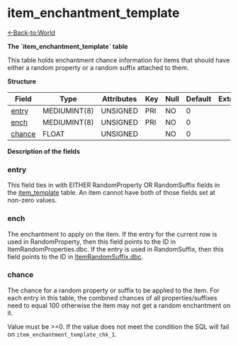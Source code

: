 # item\_enchantment\_template

[<-Back-to:World](database-world.md)

**The \`item\_enchantment\_template\` table**

This table holds enchantment chance information for items that should have either a random property or a random suffix attached to them.

**Structure**

| Field       | Type         | Attributes | Key | Null | Default | Extra | Comment |
|-------------|--------------|------------|-----|------|---------|-------|---------|
| [entry][1]  | MEDIUMINT(8) | UNSIGNED   | PRI | NO   | 0       |       |         |
| [ench][2]   | MEDIUMINT(8) | UNSIGNED   | PRI | NO   | 0       |       |         |
| [chance][3] | FLOAT        | UNSIGNED   |     | NO   | 0       |       |         |

[1]: #entry
[2]: #ench
[3]: #chance

**Description of the fields**

### entry

This field ties in with EITHER RandomProperty OR RandomSuffix fields in the [item\_template](http://www.azerothcore.org/wiki/item_template) table. An item cannot have both of those fields set at non-zero values.

### ench

The enchantment to apply on the item. If the entry for the current row is used in RandomProperty, then this field points to the ID in ItemRandomProperties.dbc. If the entry is used in RandomSuffix, then this field points to the ID in [ItemRandomSuffix.dbc](ItemRandomSuffix).

### chance

The chance for a random property or suffix to be applied to the item. For each entry in this table, the combined chances of all properties/suffixes need to equal 100 otherwise the item may not get a random enchantment on it.

Value must be >=0. If the value does not meet the condition the SQL will fail on `item_enchantment_template_chk_1`.
